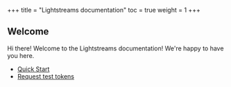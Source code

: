 +++
title = "Lightstreams documentation"
toc = true
weight = 1
+++

##  Welcome

Hi there! Welcome to the Lightstreams documentation! We're happy to have you here.

- [Quick Start](/quick-start/)
- [Request test tokens](https://discuss.lightstreams.network/t/request-test-tokens/64)
